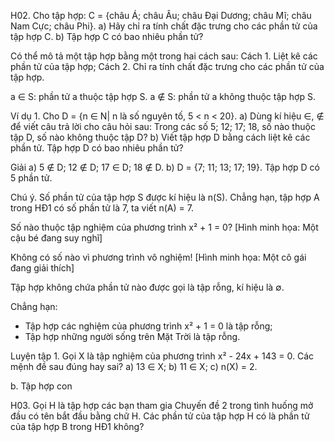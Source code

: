 H02. Cho tập hợp:
C = {châu Á; châu Âu; châu Đại Dương; châu Mĩ; châu Nam Cực; châu Phi}.
a) Hãy chỉ ra tính chất đặc trưng cho các phần tử của tập hợp C.
b) Tập hợp C có bao nhiêu phần tử?

Có thể mô tả một tập hợp bằng một trong hai cách sau:
Cách 1. Liệt kê các phần tử của tập hợp;
Cách 2. Chỉ ra tính chất đặc trưng cho các phần tử của tập hợp.

a ∈ S: phần tử a thuộc tập hợp S.
a ∉ S: phần tử a không thuộc tập hợp S.

Ví dụ 1. Cho D = {n ∈ N| n là số nguyên tố, 5 < n < 20}.
a) Dùng kí hiệu ∈, ∉ để viết câu trả lời cho câu hỏi sau: Trong các số 5; 12; 17; 18, số nào thuộc tập D, số nào không thuộc tập D?
b) Viết tập hợp D bằng cách liệt kê các phần tử. Tập hợp D có bao nhiêu phần tử?

Giải
a) 5 ∉ D; 12 ∉ D; 17 ∈ D; 18 ∉ D.
b) D = {7; 11; 13; 17; 19}. Tập hợp D có 5 phần tử.

Chú ý. Số phần tử của tập hợp S được kí hiệu là n(S). Chẳng hạn, tập hợp A trong HĐ1 có số phần tử là 7, ta viết n(A) = 7.

Số nào thuộc tập nghiệm của phương trình x² + 1 = 0?
[Hình minh họa: Một cậu bé đang suy nghĩ]

Không có số nào vì phương trình vô nghiệm!
[Hình minh họa: Một cô gái đang giải thích]

Tập hợp không chứa phần tử nào được gọi là tập rỗng, kí hiệu là ∅.

Chẳng hạn:
- Tập hợp các nghiệm của phương trình x² + 1 = 0 là tập rỗng;
- Tập hợp những người sống trên Mặt Trời là tập rỗng.

Luyện tập 1. Gọi X là tập nghiệm của phương trình
x² - 24x + 143 = 0.
Các mệnh đề sau đúng hay sai?
a) 13 ∈ X;        b) 11 ∈ X;        c) n(X) = 2.

b. Tập hợp con

H03. Gọi H là tập hợp các bạn tham gia Chuyến đề 2 trong tình huống mở đầu có tên bắt đầu bằng chữ H. Các phần tử của tập hợp H có là phần tử của tập hợp B trong HĐ1 không?